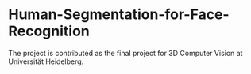 # Human-Segmentation-for-Face-Recognition
The project is contributed as the final project for 3D Computer Vision at Universität Heidelberg.
